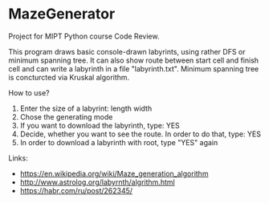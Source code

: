 # MazeGenerator
Project for MIPT Python course Code Review.

This program draws basic console-drawn labyrints, using rather DFS or minimum spanning tree.
It can also show route between start cell and finish cell and can write a labyrinth in a file "labyrinth.txt".
Minimum spanning tree is concturcted via Kruskal algorithm.

How to use?
1. Enter the size of a labyrint:
   length 
   width
2. Chose the generating mode
3. If you want to download the labyrinth, type:
   YES
4. Decide, whether you want to see the route. In order to do that, type:
   YES
5. In order to download a labyrinth with root, type "YES" again

Links:
* https://en.wikipedia.org/wiki/Maze_generation_algorithm
* http://www.astrolog.org/labyrnth/algrithm.html
* https://habr.com/ru/post/262345/
